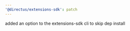 ```yaml
---
'@directus/extensions-sdk': patch
---
```


added an option to the extensions-sdk cli to skip dep install
